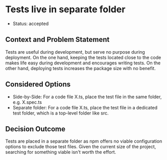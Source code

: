# Tests live in separate folder

* Status: accepted

## Context and Problem Statement
Tests are useful during development, but serve no purpose during deployment. On the one hand, keeping the tests located close to the code makes life easy during development and encourages writing tests. On the other hand, deploying tests increases the package size with no benefit. 

## Considered Options

* Side-by-Side: For a code file X.ts, place the test file in the same folder, e.g. X.spec.ts
* Separate folder: For a code file X.ts, place the test file in a dedicated test folder, which is a top-level folder like src.

## Decision Outcome
Tests are placed in a separate folder as npm offers no viable configuration options to exclude those test files. Given the current size of the project, searching for something viable isn't worth the effort.
